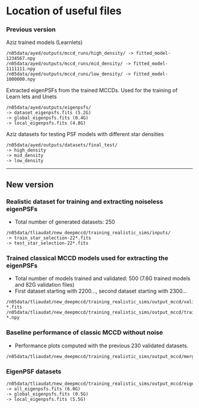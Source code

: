 
# Location of useful files

### Previous version

Aziz trained models (Learnlets)
``` candide
/n05data/ayed/outputs/mccd_runs/high_density/ -> fitted_model-1234567.npy
/n05data/ayed/outputs/mccd_runs/mid_density/ -> fitted_model-1111111.npy
/n05data/ayed/outputs/mccd_runs/low_density/ -> fitted_model-1000000.npy
```

Extracted eigenPSFs from the trained MCCDs. Used for the training of Learn lets and Unets
``` candide
/n05data/ayed/outputs/eigenpsfs/
-> dataset_eigenpsfs.fits (5.2G)
-> global_eigenpsfs.fits (0.4G)
-> local_eigenpsfs.fits (4.8G)
```


Aziz datasets for testing PSF models with different star densities
``` candide
/n05data/ayed/outputs/datasets/final_test/
-> high_density
-> mid_density
-> low_density
```



***

## New version

### Realistic dataset for training and extracting noiseless eigenPSFs
- Total number of generated datasets: 250
``` candide
/n05data/tliaudat/new_deepmccd/training_realistic_sims/inputs/
-> train_star_selection-22*.fits
-> test_star_selection-22*.fits
```

### Trained classical MCCD models used for extracting the eigenPSFs
- Total number of models trained and validated: 500 (7.6G trained models and 82G validation files)
- First dataset starting with 2200..., second dataset starting with 2300...
``` candide
/n05data/tliaudat/new_deepmccd/training_realistic_sims/output_mccd/validation_files/validation_psf-*.fits
/n05data/tliaudat/new_deepmccd/training_realistic_sims/output_mccd/trained_models/fitted_model-*.npy
```

### Baseline performance of classic MCCD without noise
- Performance plots computed with the previous 230 validated datasets.
``` candide
/n05data/tliaudat/new_deepmccd/training_realistic_sims/output_mccd/merge_plot/
```

### EigenPSF datasets
``` candide
/n05data/tliaudat/new_deepmccd/training_realistic_sims/output_mccd/eigenPSF_datasets/
-> all_eigenpsfs.fits (6.0G)
-> global_eigenpsfs.fits (0.5G)
-> local_eigenpsfs.fits (5.5G)
```



